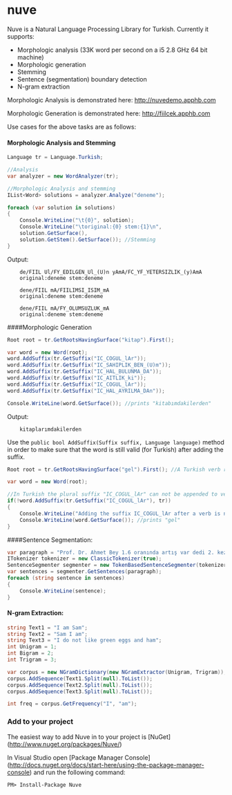 nuve
===
Nuve is a Natural Language Processing Library for Turkish. Currently it supports:

 - Morphologic analysis (33K word per second on a i5 2.8 GHz 64 bit machine)
 - Morphologic generation
 - Stemming
 - Sentence (segmentation) boundary detection
 - N-gram extraction
 
Morphologic Analysis is demonstrated here: http://nuvedemo.apphb.com

Morphologic Generation is demonstrated here: http://fiilcek.apphb.com

Use cases for the above tasks are as follows: 


#### Morphologic Analysis and Stemming

```c#
Language tr = Language.Turkish;

//Analysis
var analyzer = new WordAnalyzer(tr);

//Morphologic Analysis and stemming
IList<Word> solutions = analyzer.Analyze("deneme");

foreach (var solution in solutions)
{
    Console.WriteLine("\t{0}", solution);
    Console.WriteLine("\toriginal:{0} stem:{1}\n",
    solution.GetSurface(),
    solution.GetStem().GetSurface()); //Stemming
}
```
Output:

```
	de/FIIL Ul/FY_EDILGEN_Ul_(U)n yAmA/FC_YF_YETERSIZLIK_(y)AmA
	original:deneme stem:deneme
	
	dene/FIIL mA/FIILIMSI_ISIM_mA
	original:deneme stem:deneme

	dene/FIIL mA/FY_OLUMSUZLUK_mA
	original:deneme stem:deneme
```

####Morphologic Generation

```c#
Root root = tr.GetRootsHavingSurface("kitap").First();

var word = new Word(root);
word.AddSuffix(tr.GetSuffix("IC_COGUL_lAr"));
word.AddSuffix(tr.GetSuffix("IC_SAHIPLIK_BEN_(U)m"));
word.AddSuffix(tr.GetSuffix("IC_HAL_BULUNMA_DA"));
word.AddSuffix(tr.GetSuffix("IC_AITLIK_ki"));
word.AddSuffix(tr.GetSuffix("IC_COGUL_lAr"));
word.AddSuffix(tr.GetSuffix("IC_HAL_AYRILMA_DAn"));

Console.WriteLine(word.GetSurface()); //prints "kitabımdakilerden"
```
Output:
```
	kitaplarımdakilerden
```

Use the `public bool AddSuffix(Suffix suffix, Language language)` method in order to make sure that the word is still valid (for Turkish) after adding the suffix.

```c#
Root root = tr.GetRootsHavingSurface("gel").First(); //A Turkish verb root 

var word = new Word(root);

//In Turkish the plural suffix "IC_COGUL_lAr" can not be appended to verbs!
if(!word.AddSuffix(tr.GetSuffix("IC_COGUL_lAr"), tr))
{
    Console.WriteLine("Adding the suffix IC_COGUL_lAr after a verb is not valid!");
    Console.WriteLine(word.GetSurface()); //prints "gel"
}

```



####Sentence Segmentation:     

```c#
var paragraph = "Prof. Dr. Ahmet Bey 1.6 oranında artış var dedi 2. kez. E-posta adresi ahmet.bilir@prof.dr imiş! Doğru mu?";
ITokenizer tokenizer = new ClassicTokenizer(true);
SentenceSegmenter segmenter = new TokenBasedSentenceSegmenter(tokenizer);
var sentences = segmenter.GetSentences(paragraph);
foreach (string sentence in sentences)
{
	Console.WriteLine(sentence);
}
```

#### N-gram Extraction:     

```c#
string Text1 = "I am Sam";
string Text2 = "Sam I am";
string Text3 = "I do not like green eggs and ham";
int Unigram = 1;
int Bigram = 2;
int Trigram = 3;

var corpus = new NGramDictionary(new NGramExtractor(Unigram, Trigram));
corpus.AddSequence(Text1.Split(null).ToList());
corpus.AddSequence(Text2.Split(null).ToList());
corpus.AddSequence(Text3.Split(null).ToList());

int freq = corpus.GetFrequency("I", "am");
```
 
### Add to your project

The easiest way to add Nuve in to your project is [NuGet] (http://www.nuget.org/packages/Nuve/)

In Visual Studio open [Package Manager Console] (http://docs.nuget.org/docs/start-here/using-the-package-manager-console) and run the following command:
   
  

    PM> Install-Package Nuve
